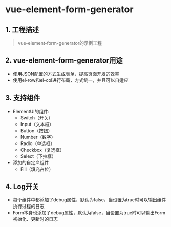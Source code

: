 # vue-element-form-generator

## 1. 工程描述

> vue-element-form-generator的示例工程

## 2. vue-element-form-generator用途

* 使用JSON配置的方式生成表单，提高页面开发的效率
* 使用el-row和el-col进行布局，方式统一，并且可以自适应

## 3. 支持组件
* ElementUI的组件: 
    * Switch（开关）
    * Input（文本框）
    * Button（按钮）
    * Number（数字）
    * Radio（单选框）
    * Checkbox（复选框）
    * Select（下拉框）
* 添加的自定义组件
    * Fill（填充占位）
## 4. Log开关
* 每个组件中都添加了debug属性，默认为false，当设置为true时可以输出组件执行过程的日志
* Form本身也添加了debug属性，默认为false，当设置为true时可以输出Form初始化、更新时的日志